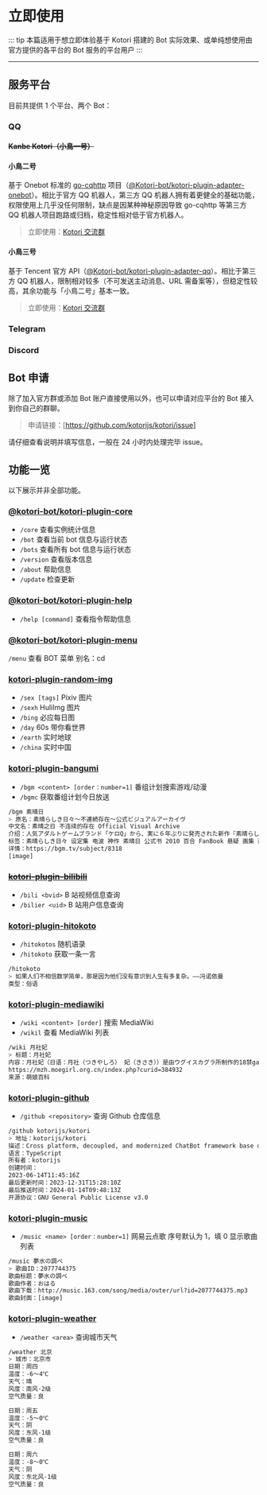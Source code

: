 # 立即使用

::: tip
本篇适用于想立即体验基于 Kotori 搭建的 Bot 实际效果、或单纯想使用由官方提供的各平台的 Bot 服务的平台用户
:::

---

## 服务平台

目前共提供 1 个平台、两个 Bot：

### QQ

#### ~~Kanbe Kotori（小鳥一号）~~

#### 小鳥二号

基于 Onebot 标准的 [go-cqhttp](https://github.com/Mrs4s/go-cqhttp) 项目（[@Kotori-bot/kotori-plugin-adapter-onebot](../modules/README.md#@kotori-bot/kotori-plugin-adapter-onebot)）。相比于官方 QQ 机器人，第三方 QQ 机器人拥有着更健全的基础功能，权限使用上几乎没任何限制，缺点是因某种神秘原因导致 go-cqhttp 等第三方 QQ 机器人项目跑路或归档，稳定性相对低于官方机器人。

> 立即使用：[Kotori 交流群](https://qm.qq.com/q/Z88lFtJbAk)

#### 小鳥三号

基于 Tencent 官方 API（[@Kotori-bot/kotori-plugin-adapter-qq](../modules/README.md#@kotori-bot/kotori-plugin-adapter-qq)）。相比于第三方 QQ 机器人，限制相对较多（不可发送主动消息、URL 需备案等），但稳定性较高，其余功能与「小鳥二号」基本一致。

> 立即使用：[Kotori 交流群](https://qm.qq.com/q/Z88lFtJbAk)

### Telegram

### Discord

## Bot 申请

除了加入官方群或添加 Bot 账户直接使用以外，也可以申请对应平台的 Bot 接入到你自己的群聊。

> 申请链接：[https://github.com/kotorijs/kotori/issue]

请仔细查看说明并填写信息，一般在 24 小时内处理完毕 issue。

## 功能一览

以下展示并非全部功能。

### [@kotori-bot/kotori-plugin-core](../modules/README.md#@kotori-bot/kotori-plugin-core)

- `/core` 查看实例统计信息
- `/bot` 查看当前 bot 信息与运行状态
- `/bots` 查看所有 bot 信息与运行状态
- `/version` 查看版本信息
- `/about` 帮助信息
- `/update` 检查更新

### [@kotori-bot/kotori-plugin-help](../modules/README.md#@kotori-bot/kotori-plugin-help)

- `/help [command]` 查看指令帮助信息

### [@kotori-bot/kotori-plugin-menu](../modules/README.md#@kotori-bot/kotori-plugin-menu)

`/menu` 查看 BOT 菜单
别名：cd

### [kotori-plugin-random-img](../modules/README.md#kotori-plugin-random-img)

- `/sex [tags]` Pixiv 图片
- `/sexh` HuliImg 图片
- `/bing` 必应每日图
- `/day` 60s 带你看世界
- `/earth` 实时地球
- `/china` 实时中国

### [kotori-plugin-bangumi](../modules/README.md#kotori-plugin-bangumi)

- `/bgm <content> [order：number=1]` 番组计划搜索游戏/动漫
- `/bgmc` 获取番组计划今日放送

```bash
/bgm 素晴日
> 原名：素晴らしき日々～不連続存在～公式ビジュアルアーカイヴ
中文名：素晴之日 不连续的存在 Official Visual Archive
介绍：人気アダルトゲームブランド「ケロQ」から、実に６年ぶりに発売された新作『素晴らしき日々 ～不連続存在～』。その魅力をギュッと閉じ込めたファン必携の一冊。描き下ろしイラスト＆原作を担当したSCA－自（すかぢ）氏の新作書き下ろしテキスト満載でお届け。
标签：素晴らしき日々 设定集 电波 神作 素晴日 公式书 2010 百合 FanBook 悬疑 画集 画集・設定資料集 推理 VFB
详情：https://bgm.tv/subject/8318
[image]
```

### ~~[kotori-plugin-bilibili](../modules/README.md#kotori-plugin-bilibili)~~

- `/bili <bvid>` B 站视频信息查询
- `/bilier <uid>` B 站用户信息查询

### [kotori-plugin-hitokoto](../modules/README.md#kotori-plugin-hitokoto)

- `/hitokotos` 随机语录
- `/hitokoto` 获取一条一言

```bash
/hitokoto
> 如果人们不相信数学简单，那是因为他们没有意识到人生有多复杂。——冯诺依曼
类型：俗语
```

### [kotori-plugin-mediawiki](../modules/README.md#kotori-plugin-mediawiki)

- `/wiki <content> [order]` 搜索 MediaWiki
- `/wikil` 查看 MediaWiki 列表

```bash
/wiki 月社妃
> 标题：月社妃
内容：月社妃（日语：月社（つきやしろ） 妃（きさき））是由ウグイスカグラ所制作的18禁galgame《纸上的魔法使》及其衍生作品的登场角色。是主人公四条琉璃的同胞妹妹。
https://mzh.moegirl.org.cn/index.php?curid=384932
来源：萌娘百科
```

### [kotori-plugin-github](../modules/README.md#kotori-plugin-github)

- `/github <repository>` 查询 Github 仓库信息

```bash
/github kotorijs/kotori
> 地址：kotorijs/kotori
描述：Cross platform, decoupled, and modernized ChatBot framework base on NodeJS
语言：TypeScript
所有者：kotorijs
创建时间：
2023-06-14T11:45:16Z
最后更新时间：2023-12-31T15:28:10Z
最后推送时间：2024-01-14T09:48:13Z
开源协议：GNU General Public License v3.0
```

### [kotori-plugin-music](../modules/README.md#kotori-plugin-music)

- `/music <name> [order：number=1]` 网易云点歌
  序号默认为 1，填 0 显示歌曲列表

```bash
/music 夢水の調べ
> 歌曲ID：2077744375
歌曲标题：夢水の調べ
歌曲作者：おはる
歌曲下载：http://music.163.com/song/media/outer/url?id=2077744375.mp3
歌曲封面：[image]
```

### [kotori-plugin-weather](../modules/README.md#kotori-plugin-weather)

- `/weather <area>` 查询城市天气

```bash
/weather 北京
> 城市：北京市
日期：周四
温度：-6～4℃
天气：晴
风度：南风-2级
空气质量：良

日期：周五
温度：-5～0℃
天气：阴
风度：东风-1级
空气质量：良

日期：周六
温度：-8～0℃
天气：阴
风度：东北风-1级
空气质量：良
```
